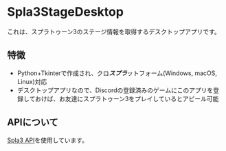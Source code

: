 # Spla3StageDesktop

これは、スプラトゥーン3のステージ情報を取得するデスクトップアプリです。

## 特徴

- Python+Tkinterで作成され、クロ***スプラ***ットフォーム(Windows, macOS, Linux)対応
- デスクトップアプリなので、Discordの登録済みのゲームにこのアプリを登録しておけば、お友達にスプラトゥーン3をプレイしているとアピール可能

## APIについて

[Spla3 API](https://spla3.yuu26.com/)を使用しています。
